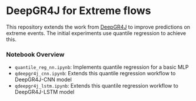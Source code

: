 # DeepGR4J for Extreme flows

This repository extends the work from [DeepGR4J](https://github.com/DARE-ML/DeepGR4J) to improve predictions on extreme events. The initial experiments use quantile regression to achieve this. 


### Notebook Overview
 - `quantile_reg_nn.ipynb`: Implements quantile regression for a basic MLP
 - `qdeepgr4j_cnn.ipynb`: Extends this quantile regression workflow to DeepGR4J-CNN model
 - `qdeepgr4j_lstm.ipynb`: Extends this quantile regression workflow to DeepGR4J-LSTM model
 